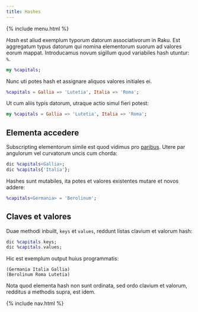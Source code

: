 ```yaml
---
title: Hashes
---
```


{% include menu.html %}

_Hash_ est aliud exemplum typorum datorum associativorum in Raku. Est aggregatum typus datorum qui nomina elementorum suorum ad valores eorum mappat. Introducamus novum sigillum quod variabiles hash utuntur: `%`.

```raku
my %capitals;
```

Nunc uti potes hash et assignare aliquos valores initiales ei.

```raku
%capitals = Gallia => 'Lutetia', Italia => 'Roma';
```

Ut cum aliis typis datorum, utraque actio simul fieri potest:

```raku
my %capitals = Gallia => 'Lutetia', Italia => 'Roma';
```

## Elementa accedere

Subscripting elementorum simile est quod vidimus pro [paribus](../pairs). Utere par angulorum vel curvatorum uncis cum chorda:

```raku
dic %capitals<Gallia>;
dic %capitals{'Italia'};
```

Hashes sunt mutabiles, ita potes et valores existentes mutare et novos addere:

```raku
%capitals<Germania> = 'Berolinum';
```

## Claves et valores

Duae methodi inbuilt, `keys` et `values`, reddunt listas clavium et valorum hash:

```raku
dic %capitals.keys;
dic %capitals.values;
```

Hic est exemplum output huius programmatis:

    (Germania Italia Gallia)
    (Berolinum Roma Lutetia)

Nota quod elementa hash non sunt ordinata, sed ordo clavium et valorum, redditus a methodis supra, est idem.

{% include nav.html %}